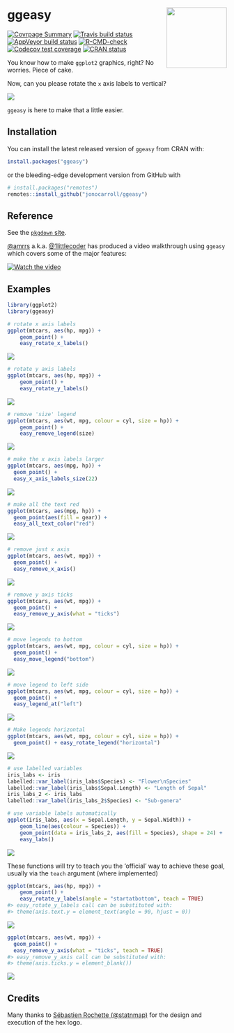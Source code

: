 
<!-- README.md is generated from README.Rmd. Please edit that file -->

# ggeasy <img src='man/figures/logo.gif' align="right" height="138.5" />

<!-- http://www.clker.com/clipart-2-puzzle-pieces-connected.html -->

[![Covrpage
Summary](https://img.shields.io/badge/covrpage-Last_Build_2021_01_06-yellowgreen.svg)](https://github.com/jonocarroll/ggeasy/blob/master/tests/README.md)
[![Travis build
status](https://travis-ci.org/jonocarroll/ggeasy.svg?branch=master)](https://travis-ci.org/jonocarroll/ggeasy)
[![AppVeyor build
status](https://ci.appveyor.com/api/projects/status/github/jonocarroll/ggeasy?branch=master&svg=true)](https://ci.appveyor.com/project/jonocarroll/ggeasy)
[![R-CMD-check](https://github.com/jonocarroll/ggeasy/workflows/R-CMD-check/badge.svg)](https://github.com/jonocarroll/ggeasy/actions)
[![Codecov test
coverage](https://codecov.io/gh/jonocarroll/ggeasy/branch/master/graph/badge.svg)](https://codecov.io/gh/jonocarroll/ggeasy?branch=master)
[![CRAN
status](https://www.r-pkg.org/badges/version/ggeasy)](https://CRAN.R-project.org/package=ggeasy)

You know how to make `ggplot2` graphics, right? No worries. Piece of
cake.

Now, can you please rotate the `x` axis labels to vertical?

![](https://raw.githubusercontent.com/jonocarroll/ggeasy/master/inst/media/xkcd.png)
<!-- ![](https://raw.githubusercontent.com/jonocarroll/ggeasy/master/inst/media/winona.gif) -->
<!-- ![](https://raw.githubusercontent.com/jonocarroll/ggeasy/master/inst/media/sherlock.gif) -->

`ggeasy` is here to make that a little easier.

## Installation

You can install the latest released version of `ggeasy` from CRAN with:

``` r
install.packages("ggeasy")
```

or the bleeding-edge development version from GitHub with

``` r
# install.packages("remotes")
remotes::install_github("jonocarroll/ggeasy")
```

## Reference

See the [`pkgdown` site](https://jonocarroll.github.io/ggeasy/).

[@amrrs](https://github.com/amrrs) a.k.a.
[@1littlecoder](https://twitter.com/1littlecoder) has produced a video
walkthrough using `ggeasy` which covers some of the major features:

[![Watch the
video](https://img.youtube.com/vi/iAH1GJoBZmI/maxresdefault.jpg)](https://youtu.be/iAH1GJoBZmI)

## Examples

``` r
library(ggplot2)
library(ggeasy)

# rotate x axis labels
ggplot(mtcars, aes(hp, mpg)) + 
    geom_point() + 
    easy_rotate_x_labels()
```

![](man/figures/example-1.png)<!-- -->

``` r
# rotate y axis labels
ggplot(mtcars, aes(hp, mpg)) + 
    geom_point() + 
    easy_rotate_y_labels()
```

![](man/figures/example-2.png)<!-- -->

``` r
# remove 'size' legend
ggplot(mtcars, aes(wt, mpg, colour = cyl, size = hp)) +
    geom_point() +
    easy_remove_legend(size)
```

![](man/figures/example-3.png)<!-- -->

``` r
# make the x axis labels larger
ggplot(mtcars, aes(mpg, hp)) +
  geom_point() +
  easy_x_axis_labels_size(22)
```

![](man/figures/example-4.png)<!-- -->

``` r
# make all the text red
ggplot(mtcars, aes(mpg, hp)) +
  geom_point(aes(fill = gear)) +
  easy_all_text_color("red")
```

![](man/figures/example-5.png)<!-- -->

``` r
# remove just x axis
ggplot(mtcars, aes(wt, mpg)) +
  geom_point() + 
  easy_remove_x_axis()
```

![](man/figures/example-6.png)<!-- -->

``` r
# remove y axis ticks
ggplot(mtcars, aes(wt, mpg)) +
  geom_point() + 
  easy_remove_y_axis(what = "ticks")
```

![](man/figures/example-7.png)<!-- -->

``` r
# move legends to bottom
ggplot(mtcars, aes(wt, mpg, colour = cyl, size = hp)) +
  geom_point() + 
  easy_move_legend("bottom")
```

![](man/figures/example-8.png)<!-- -->

``` r
# move legend to left side
ggplot(mtcars, aes(wt, mpg, colour = cyl, size = hp)) +
  geom_point() +
  easy_legend_at("left")
```

![](man/figures/example-9.png)<!-- -->

``` r
# Make legends horizontal
ggplot(mtcars, aes(wt, mpg, colour = cyl, size = hp)) +
  geom_point() + easy_rotate_legend("horizontal")
```

![](man/figures/example-10.png)<!-- -->

``` r
# use labelled variables
iris_labs <- iris
labelled::var_label(iris_labs$Species) <- "Flower\nSpecies"
labelled::var_label(iris_labs$Sepal.Length) <- "Length of Sepal"
iris_labs_2 <- iris_labs
labelled::var_label(iris_labs_2$Species) <- "Sub-genera"

# use variable labels automatically
ggplot(iris_labs, aes(x = Sepal.Length, y = Sepal.Width)) +
    geom_line(aes(colour = Species)) + 
    geom_point(data = iris_labs_2, aes(fill = Species), shape = 24) +
    easy_labs()
```

![](man/figures/example-11.png)<!-- -->

These functions will try to teach you the ‘official’ way to achieve
these goal, usually via the `teach` argument (where implemented)

``` r
ggplot(mtcars, aes(hp, mpg)) + 
    geom_point() + 
    easy_rotate_y_labels(angle = "startatbottom", teach = TRUE)
#> easy_rotate_y_labels call can be substituted with:
#> theme(axis.text.y = element_text(angle = 90, hjust = 0))
```

![](man/figures/teach-1.png)<!-- -->

``` r
ggplot(mtcars, aes(wt, mpg)) +
  geom_point() + 
  easy_remove_y_axis(what = "ticks", teach = TRUE)
#> easy_remove_y_axis call can be substituted with:
#> theme(axis.ticks.y = element_blank())
```

![](man/figures/teach-2.png)<!-- -->

## Credits

Many thanks to [Sébastien Rochette (@statnmap)](https://statnmap.com/)
for the design and execution of the hex logo.
